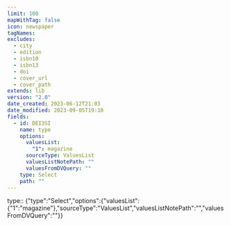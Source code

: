 ```yaml
---
limit: 100
mapWithTag: false
icon: newspaper
tagNames: 
excludes:
  - city
  - edition
  - isbn10
  - isbn13
  - doi
  - cover_url
  - cover_path
extends: lib
version: "2.0"
date_created: 2023-06-12T21:03
date_modified: 2023-09-05T19:18
fields:
  - id: DEI3SI
    name: type
    options:
      valuesList:
        "1": magazine
      sourceType: ValuesList
      valuesListNotePath: ""
      valuesFromDVQuery: ""
    type: Select
    path: ""
---
```


type:: {"type":"Select","options":{"valuesList":{"1":"magazine"},"sourceType":"ValuesList","valuesListNotePath":"","valuesFromDVQuery":""}}
